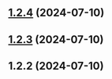 

## [1.2.4](https://github.com/pranav603081/versioning/compare/1.2.3...1.2.4) (2024-07-10)

## [1.2.3](https://github.com/pranav603081/versioning/compare/1.2.2...1.2.3) (2024-07-10)

## 1.2.2 (2024-07-10)